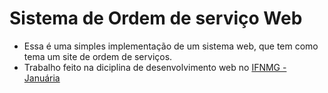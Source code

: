 # Sistema de Ordem de serviço Web

* Essa é uma simples implementação de um sistema web, que tem como tema um site de ordem de serviços.
* Trabalho feito na diciplina de desenvolvimento web no [IFNMG - Januária](https://www.ifnmg.edu.br/januaria) 